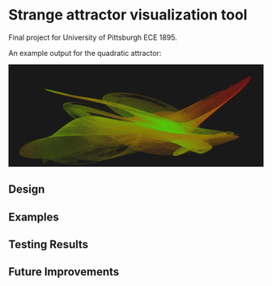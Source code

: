 # Strange attractor visualization tool
Final project for University of Pittsburgh ECE 1895.

An example output for the quadratic attractor:

![3D quadratic attractor](quadratic_attractor.png)

## Design


## Examples


## Testing Results


## Future Improvements


